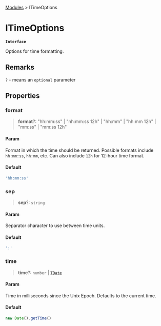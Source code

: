 [Modules](index.md) > ITimeOptions

# ITimeOptions

**`Interface`**

Options for time formatting.

## Remarks

`?` - means an `optional` parameter

## Properties

### format

> **format**?: "hh:mm:ss" \| "hh:mm:ss 12h" \| "hh:mm" \| "hh:mm 12h" \| "mm:ss" \| "mm:ss 12h"

#### Param

Format in which the time should be returned.
Possible formats include `hh:mm:ss`, `hh:mm`, etc. Can also include `12h` for 12-hour time format.

#### Default

```ts
'hh:mm:ss'
```

### sep

> **sep**?: `string`

#### Param

Separator character to use between time units.

#### Default

```ts
':'
```

### time

> **time**?: `number` \| [`TDate`](type-alias.TDate.md)

#### Param

Time in milliseconds since the Unix Epoch. Defaults to the current time.

#### Default

```ts
new Date().getTime()
```
